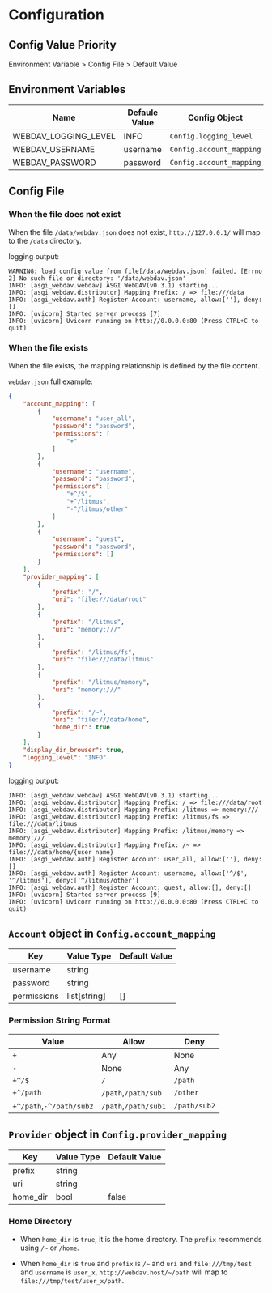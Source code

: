 # Configuration

## Config Value Priority

Environment Variable > Config File > Default Value

## Environment Variables

| Name                 | Defaule Value | Config Object            |
| -------------------- | ------------- | ------------------------ |
| WEBDAV_LOGGING_LEVEL | INFO          | `Config.logging_level`   |
| WEBDAV_USERNAME      | username      | `Config.account_mapping` |
| WEBDAV_PASSWORD      | password      | `Config.account_mapping` |

## Config File

### When the file does not exist
When the file `/data/webdav.json` does not exist, `http://127.0.0.1/` will map
to the `/data` directory.

logging output:

```text
WARNING: load config value from file[/data/webdav.json] failed, [Errno 2] No such file or directory: '/data/webdav.json'
INFO: [asgi_webdav.webdav] ASGI WebDAV(v0.3.1) starting...
INFO: [asgi_webdav.distributor] Mapping Prefix: / => file:///data
INFO: [asgi_webdav.auth] Register Account: username, allow:[''], deny:[]
INFO: [uvicorn] Started server process [7]
INFO: [uvicorn] Uvicorn running on http://0.0.0.0:80 (Press CTRL+C to quit)
```

### When the file exists
When the file exists, the mapping relationship is defined by the file content.

`webdav.json` full example:

```json
{
    "account_mapping": [
        {
            "username": "user_all",
            "password": "password",
            "permissions": [
                "+"
            ]
        },
        {
            "username": "username",
            "password": "password",
            "permissions": [
                "+^/$",
                "+^/litmus",
                "-^/litmus/other"
            ]
        },
        {
            "username": "guest",
            "password": "password",
            "permissions": []
        }
    ],
    "provider_mapping": [
        {
            "prefix": "/",
            "uri": "file:///data/root"
        },
        {
            "prefix": "/litmus",
            "uri": "memory:///"
        },
        {
            "prefix": "/litmus/fs",
            "uri": "file:///data/litmus"
        },
        {
            "prefix": "/litmus/memory",
            "uri": "memory:///"
        },
        {
            "prefix": "/~",
            "uri": "file:///data/home",
            "home_dir": true
        }
    ],
    "display_dir_browser": true,
    "logging_level": "INFO"
}
```

logging output:

```text
INFO: [asgi_webdav.webdav] ASGI WebDAV(v0.3.1) starting...
INFO: [asgi_webdav.distributor] Mapping Prefix: / => file:///data/root
INFO: [asgi_webdav.distributor] Mapping Prefix: /litmus => memory:///
INFO: [asgi_webdav.distributor] Mapping Prefix: /litmus/fs => file:///data/litmus
INFO: [asgi_webdav.distributor] Mapping Prefix: /litmus/memory => memory:///
INFO: [asgi_webdav.distributor] Mapping Prefix: /~ => file:///data/home/{user name}
INFO: [asgi_webdav.auth] Register Account: user_all, allow:[''], deny:[]
INFO: [asgi_webdav.auth] Register Account: username, allow:['^/$', '^/litmus'], deny:['^/litmus/other']
INFO: [asgi_webdav.auth] Register Account: guest, allow:[], deny:[]
INFO: [uvicorn] Started server process [9]
INFO: [uvicorn] Uvicorn running on http://0.0.0.0:80 (Press CTRL+C to quit)
```

## `Account` object in `Config.account_mapping`

| Key         | Value Type   | Default Value |
| ----------- | ------------ | ------------- |
| username    | string       |               |
| password    | string       |               |
| permissions | list[string] | []            |

### Permission String Format

| Value                    | Allow                | Deny         |
| ------------------------ | -------------------- | ------------ |
| `+`                      | Any                  | None         |
| `-`                      | None                 | Any          |
| `+^/$`                   | `/`                  | `/path`      |
| `+^/path`                | `/path`,`/path/sub`  | `/other`     |
| `+^/path`,`-^/path/sub2` | `/path`,`/path/sub1` | `/path/sub2` |

## `Provider` object in `Config.provider_mapping`

| Key      | Value Type | Default Value |
| -------- | ---------- | ------------- |
| prefix   | string     |               |
| uri      | string     |               |
| home_dir | bool       | false         |

### Home Directory

- When `home_dir` is `true`, it is the home directory. The `prefix` recommends using `/~` or `/home`.

- When `home_dir` is `true` and `prefix` is `/~` and `uri` and `file:///tmp/test` and `username` is `user_x`, `http://webdav.host/~/path` will map to `file:///tmp/test/user_x/path`.
